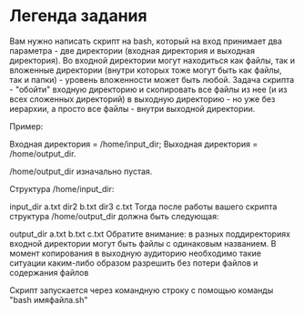 # Легенда задания
Вам нужно написать скрипт на bash, который на вход принимает два параметра - две директории (входная директория и выходная директория). Во входной директории могут находиться как файлы, так и вложенные директории (внутри которых тоже могут быть как файлы, так и папки) - уровень вложенности может быть любой. Задача скрипта - "обойти" входную директорию и скопировать все файлы из нее (и из всех сложенных директорий) в выходную директорию - но уже без иерархии, а просто все файлы - внутри выходной директории.

Пример:

Входная директория = /home/input_dir; Выходная директория = /home/output_dir.

/home/output_dir изначально пустая.

Структура /home/input_dir:

input_dir
a.txt
dir2
b.txt
dir3
c.txt
Тогда после работы вашего скрипта структура /home/output_dir должна быть следующая:

output_dir
a.txt
b.txt
c.txt
Обратите внимание: в разных поддиректориях входной директории могут быть файлы с одинаковым названием. В момент копирования в выходную аудиторию необходимо такие ситуации каким-либо образом разрешить без потери файлов и содержания файлов



Скрипт запускается через командную строку с помощью команды "bash имяфайла.sh"
